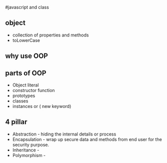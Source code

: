 #javascript and class

## object

- collection of properties and methods
- toLowerCase

## why use OOP

## parts of OOP

- Object literal
- constructor function
- prototypes
- classes
- instances or ( new keyword)

## 4 pillar

- Abstraction - hiding the internal details or process
- Encapsulation - wrap up secure data and methods from end user for the security purpose.
- Inheritance -
- Polymorphism -
